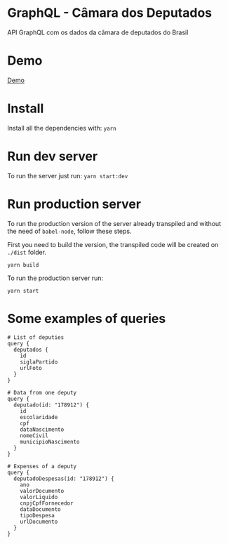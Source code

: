 # GraphQL - Câmara dos Deputados
API GraphQL com os dados da câmara de deputados do Brasil

# Demo

[Demo](https://graphql-camara-deputados.herokuapp.com/)

# Install

Install all the dependencies with: `yarn`

# Run dev server

To run the server just run: `yarn start:dev`

# Run production server

To run the production version of the server already transpiled and without the need of `babel-node`, follow these steps.

First you need to build the version, the transpiled code will be created on `./dist` folder.

```
yarn build
```

To run the production server run:

```
yarn start
```

# Some examples of queries

```
# List of deputies
query {
  deputados {
    id
    siglaPartido
    urlFoto
  }
}
```

```
# Data from one deputy
query {
  deputado(id: "178912") {
    id
    escolaridade
    cpf
    dataNascimento
    nomeCivil
    municipioNascimento
  }
}
```

```
# Expenses of a deputy
query {
  deputadoDespesas(id: "178912") {
    ano
    valorDocumento
    valorLiquido
    cnpjCpfFornecedor
    dataDocumento
    tipoDespesa
    urlDocumento
  }
}
```
